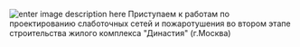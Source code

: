 <!--t ЖК Династия (г.Москва) - начало работ t-->
<!--d ЖК Династия (г.Москва) - начало работ. Слаботочные сети и пожаротушение d-->
<!--tag пожаротушение,сети tag-->

![enter image description here][1]
Приступаем к работам по проектированию слаботочных сетей и пожаротушения во втором этапе строительства жилого комплекса "Династия" (г.Москва)


  [1]: http://scs.spb.ru/content/images/20190331032349-zk-dinastiya-moscow800-1.jpg